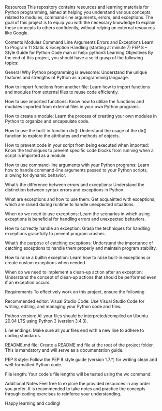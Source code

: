 Resources
This repository contains resources and learning materials for Python programming, aimed at helping you understand various concepts related to modules, command-line arguments, errors, and exceptions. The goal of this project is to equip you with the necessary knowledge to explain these concepts to others confidently, without relying on external resources like Google.

Contents
Modules
Command Line Arguments
Errors and Exceptions
Learn to Program 11 Static & Exception Handling (starting at minute 7)
PEP 8 – Style Guide for Python Code
man or help: python3
Learning Objectives
By the end of this project, you should have a solid grasp of the following topics:

General
Why Python programming is awesome: Understand the unique features and strengths of Python as a programming language.

How to import functions from another file: Learn how to import functions and modules from external files to reuse code efficiently.

How to use imported functions: Know how to utilize the functions and modules imported from external files in your own Python programs.

How to create a module: Learn the process of creating your own modules in Python to organize and encapsulate code.

How to use the built-in function dir(): Understand the usage of the dir() function to explore the attributes and methods of objects.

How to prevent code in your script from being executed when imported: Know the techniques to prevent specific code blocks from running when a script is imported as a module.

How to use command-line arguments with your Python programs: Learn how to handle command-line arguments passed to your Python scripts, allowing for dynamic behavior.

What’s the difference between errors and exceptions: Understand the distinction between syntax errors and exceptions in Python.

What are exceptions and how to use them: Get acquainted with exceptions, which are raised during runtime to handle unexpected situations.

When do we need to use exceptions: Learn the scenarios in which using exceptions is beneficial for handling errors and unexpected behaviors.

How to correctly handle an exception: Grasp the techniques for handling exceptions gracefully to prevent program crashes.

What’s the purpose of catching exceptions: Understand the importance of catching exceptions to handle them properly and maintain program stability.

How to raise a builtin exception: Learn how to raise built-in exceptions or create custom exceptions when needed.

When do we need to implement a clean-up action after an exception: Understand the concept of clean-up actions that should be performed even if an exception occurs.

Requirements
To effectively work on this project, ensure the following:

Recommended editor: Visual Studio Code: Use Visual Studio Code for writing, editing, and managing your Python code and files.

Python version: All your files should be interpreted/compiled on Ubuntu 20.04 LTS using Python 3 (version 3.4.3).

Line endings: Make sure all your files end with a new line to adhere to coding standards.

README.md file: Create a README.md file at the root of the project folder. This is mandatory and will serve as a documentation guide.

PEP 8 style: Follow the PEP 8 style guide (version 1.7.*) for writing clean and well-formatted Python code.

File length: Your code's file lengths will be tested using the wc command.

Additional Notes
Feel free to explore the provided resources in any order you prefer. It is recommended to take notes and practice the concepts through coding exercises to reinforce your understanding.

Happy learning and coding!